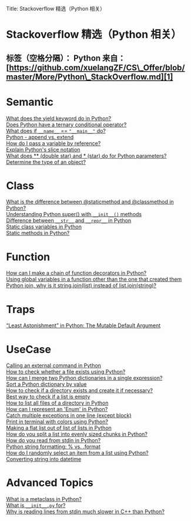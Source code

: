 Title: Stackoverflow 精选（Python 相关）

# Stackoverflow 精选（Python 相关）

标签（空格分隔）： Python
来自：[https://github.com/xuelangZF/CS\_Offer/blob/master/More/Python\_StackOverflow.md][1]
---

# Semantic

[What does the yield keyword do in Python?][2]  
[Does Python have a ternary conditional operator?][3]  
[What does if `__name__` == `"__main__"` do?][4]  
[Python - append vs. extend][5]  
[How do I pass a variable by reference?][6]  
[Explain Python's slice notation][7]  
[What does \*\* (double star) and \* (star) do for Python parameters?][8]  
[Determine the type of an object?][9]  

# Class

[What is the difference between @staticmethod and @classmethod in Python?][10]  
[Understanding Python super() with `__init__()` methods][11]  
[Difference between `__str__` and `__repr__` in Python][12]  
[Static class variables in Python][13]  
[Static methods in Python?][14]  

# Function

[How can I make a chain of function decorators in Python?][15]  
[Using global variables in a function other than the one that created them][16]  
[Python join, why is it string.join(list) instead of list.join(string)?][17]  

# Traps

[“Least Astonishment” in Python: The Mutable Default Argument][18]  

# UseCase

[Calling an external command in Python][19]  
[How to check whether a file exists using Python?][20]  
[How can I merge two Python dictionaries in a single expression?][21]  
[Sort a Python dictionary by value][22]  
[How to check if a directory exists and create it if necessary?][23]  
[Best way to check if a list is empty][24]  
[How to list all files of a directory in Python][25]  
[How can I represent an 'Enum' in Python?][26]  
[Catch multiple exceptions in one line (except block)][27]  
[Print in terminal with colors using Python?][28]  
[Making a flat list out of list of lists in Python][29]  
[How do you split a list into evenly sized chunks in Python?][30]  
[How do you read from stdin in Python?][31]  
[Python string formatting: % vs. .format][32]  
[How do I randomly select an item from a list using Python?][33]  
[Converting string into datetime][34]  

# Advanced Topics

[What is a metaclass in Python?][35]  
[What is `__init__.py` for?][36]  
[Why is reading lines from stdin much slower in C++ than Python?][37]  


[1]:	https://github.com/xuelangZF/CS_Offer/blob/master/More/Python_StackOverflow.md
[2]:	http://stackoverflow.com/questions/231767/what-does-the-yield-keyword-do-in-python
[3]:	http://stackoverflow.com/questions/394809/does-python-have-a-ternary-conditional-operator
[4]:	http://stackoverflow.com/questions/419163/what-does-if-name-main-do
[5]:	http://stackoverflow.com/questions/252703/python-append-vs-extend
[6]:	http://stackoverflow.com/questions/986006/how-do-i-pass-a-variable-by-reference
[7]:	http://stackoverflow.com/questions/509211/explain-pythons-slice-notation
[8]:	https://stackoverflow.com/questions/36901/what-does-double-star-and-star-do-for-python-parameters
[9]:	https://stackoverflow.com/questions/2225038/determine-the-type-of-an-object
[10]:	http://stackoverflow.com/questions/136097/what-is-the-difference-between-staticmethod-and-classmethod-in-python
[11]:	http://stackoverflow.com/questions/576169/understanding-python-super-with-init-methods
[12]:	http://stackoverflow.com/questions/1436703/difference-between-str-and-repr-in-python
[13]:	https://stackoverflow.com/questions/68645/static-class-variables-in-python
[14]:	https://stackoverflow.com/questions/735975/static-methods-in-python
[15]:	http://stackoverflow.com/questions/739654/how-can-i-make-a-chain-of-function-decorators-in-python
[16]:	http://stackoverflow.com/questions/423379/using-global-variables-in-a-function-other-than-the-one-that-created-them
[17]:	https://stackoverflow.com/questions/493819/python-join-why-is-it-string-joinlist-instead-of-list-joinstring
[18]:	http://stackoverflow.com/questions/1132941/least-astonishment-in-python-the-mutable-default-argument
[19]:	http://stackoverflow.com/questions/89228/calling-an-external-command-in-python
[20]:	http://stackoverflow.com/questions/82831/how-to-check-whether-a-file-exists-using-python
[21]:	http://stackoverflow.com/questions/38987/how-can-i-merge-two-python-dictionaries-in-a-single-expression
[22]:	http://stackoverflow.com/questions/613183/sort-a-python-dictionary-by-value
[23]:	http://stackoverflow.com/questions/273192/how-to-check-if-a-directory-exists-and-create-it-if-necessary
[24]:	http://stackoverflow.com/questions/53513/best-way-to-check-if-a-list-is-empty
[25]:	http://stackoverflow.com/questions/3207219/how-to-list-all-files-of-a-directory-in-python
[26]:	http://stackoverflow.com/questions/36932/how-can-i-represent-an-enum-in-python
[27]:	http://stackoverflow.com/questions/6470428/catch-multiple-exceptions-in-one-line-except-block
[28]:	http://stackoverflow.com/questions/287871/print-in-terminal-with-colors-using-python
[29]:	https://stackoverflow.com/questions/952914/making-a-flat-list-out-of-list-of-lists-in-python
[30]:	https://stackoverflow.com/questions/312443/how-do-you-split-a-list-into-evenly-sized-chunks-in-python
[31]:	https://stackoverflow.com/questions/1450393/how-do-you-read-from-stdin-in-python
[32]:	https://stackoverflow.com/questions/5082452/python-string-formatting-vs-format
[33]:	https://stackoverflow.com/questions/306400/how-do-i-randomly-select-an-item-from-a-list-using-python
[34]:	https://stackoverflow.com/questions/466345/converting-string-into-datetime
[35]:	http://stackoverflow.com/questions/100003/what-is-a-metaclass-in-python
[36]:	http://stackoverflow.com/questions/448271/what-is-init-py-for
[37]:	https://stackoverflow.com/questions/9371238/why-is-reading-lines-from-stdin-much-slower-in-c-than-python